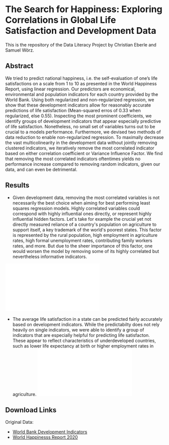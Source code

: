 # The Search for Happiness: Exploring Correlations in Global Life Satisfaction and Development Data

This is the repository of the Data Literacy Project by Christian Eberle and Samuel Wörz.

## Abstract

We tried to predict national happiness, i.e. the self-evaluation of one’s life satisfactions on a scale from 1 to 10 as presented in the World Happiness Report, using linear regression. Our predictors are economical, environmental and population indicators for each country provided by the World Bank. Using both regularized and non-regularized regression, we show that these development indicators allow for reasonably accurate predictions of life satisfaction (Mean-squared erros of 0.33 when regularized, else 0.55). Inspecting the most prominent coefficients, we identify groups of development indicators that appear especially predictive of life satisfaction. Nonetheless, no small set of variables turns out to be crucial to a models performance. Furthermore, we devised two methods of data reduction to enable non-regularized regression. To maximally decrease the vast multicolinearity in the development data without jointly removing clustered indicators, we iteratively remove the most correlated indicator based on either correlation coefficient or Variance Influence Factor. We find that removing the most correlated indicators oftentimes yields no performance increase compared to removing random indicators, given our data, and can even be detrimental.


## Results

- Given development data, removing the most correlated variables is not necessarily the best choice when aiming for best performing least squares regression models. Highly correlated variables could correspond with highly influential ones directly, or represent highly influential hidden factors. Let's take for example the crucial yet not directly measured reliance of a country's population on agriculture to support itself, a key trademark of the world's poorest states. This factor is represented by the rural population, high employment in agriculture rates, high formal unemployment rates, contributing family workers rates, and more. But due to the sheer importance of this factor, one would worsen the model by removing some of its highly correlated but nevertheless informative indicators.

![](figures/reduction_plots.pdf) 

- The average life satisfaction in a state can be predicted fairly accurately based on development indicators. While the predictabilty does not rely heavily on single indicators, we were able to identify a group of indicators that are especially helpful for predicting life satisfacton. These appear to reflect characteristics of underdeveloped countries, such as lower life expectancy at birth or higher employment rates in agriculture. 
![](figures/ridge_coefs.pdf) 

## Download Links

Original Data:
- [World Bank Development Indicators](https://databank.worldbank.org/source/world-development-indicators)
- [World Happinesss Report 2020](https://www.kaggle.com/mathurinache/world-happiness-report)



